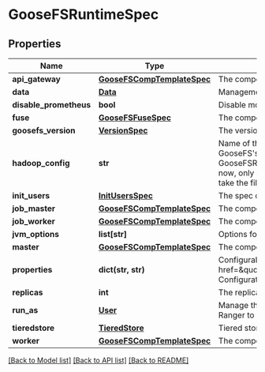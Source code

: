 # GooseFSRuntimeSpec

## Properties
Name | Type | Description | Notes
------------ | ------------- | ------------- | -------------
**api_gateway** | [**GooseFSCompTemplateSpec**](GooseFSCompTemplateSpec.md) | The component spec of GooseFS API Gateway | [optional] 
**data** | [**Data**](Data.md) | Management strategies for the dataset to which the runtime is bound | [optional] 
**disable_prometheus** | **bool** | Disable monitoring for GooseFS Runtime Prometheus is enabled by default | [optional] 
**fuse** | [**GooseFSFuseSpec**](GooseFSFuseSpec.md) | The component spec of GooseFS Fuse | [optional] 
**goosefs_version** | [**VersionSpec**](VersionSpec.md) | The version information that instructs fluid to orchestrate a particular version of GooseFS. | [optional] 
**hadoop_config** | **str** | Name of the configMap used to support HDFS configurations when using HDFS as GooseFS&#39;s UFS. The configMap must be in the same namespace with the GooseFSRuntime. The configMap should contain user-specific HDFS conf files in it. For now, only \&quot;hdfs-site.xml\&quot; and \&quot;core-site.xml\&quot; are supported. It must take the filename of the conf file as the key and content of the file as the value. | [optional] 
**init_users** | [**InitUsersSpec**](InitUsersSpec.md) | The spec of init users | [optional] 
**job_master** | [**GooseFSCompTemplateSpec**](GooseFSCompTemplateSpec.md) | The component spec of GooseFS job master | [optional] 
**job_worker** | [**GooseFSCompTemplateSpec**](GooseFSCompTemplateSpec.md) | The component spec of GooseFS job Worker | [optional] 
**jvm_options** | **list[str]** | Options for JVM | [optional] 
**master** | [**GooseFSCompTemplateSpec**](GooseFSCompTemplateSpec.md) | The component spec of GooseFS master | [optional] 
**properties** | **dict(str, str)** | Configurable properties for the GOOSEFS component. &lt;br&gt; Refer to &lt;a href&#x3D;\&quot;https://cloud.tencent.com/document/product/436/56415\&quot;&gt;GOOSEFS Configuration Properties&lt;/a&gt; for more info | [optional] 
**replicas** | **int** | The replicas of the worker, need to be specified | [optional] 
**run_as** | [**User**](User.md) | Manage the user to run GooseFS Runtime GooseFS support POSIX-ACL and Apache Ranger to manager authorization | [optional] 
**tieredstore** | [**TieredStore**](TieredStore.md) | Tiered storage used by GooseFS | [optional] 
**worker** | [**GooseFSCompTemplateSpec**](GooseFSCompTemplateSpec.md) | The component spec of GooseFS worker | [optional] 

[[Back to Model list]](../README.md#documentation-for-models) [[Back to API list]](../README.md#documentation-for-api-endpoints) [[Back to README]](../README.md)


